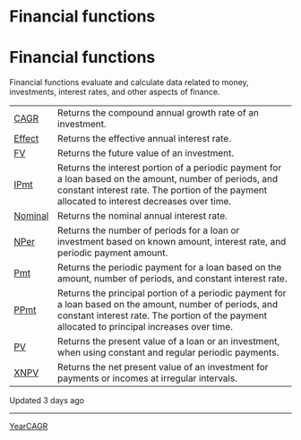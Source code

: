 # Financial functions

# Financial functions

Financial functions evaluate and calculate data related to money, investments, interest rates, and other aspects of finance.

|  |  |
| --- | --- |
| [CAGR](/docs/cagr) | Returns the compound annual growth rate of an investment. |
| [Effect](/docs/effect) | Returns the effective annual interest rate. |
| [FV](/docs/fv) | Returns the future value of an investment. |
| [IPmt](/docs/ipmt) | Returns the interest portion of a periodic payment for a loan based on the amount, number of periods, and constant interest rate. The portion of the payment allocated to interest decreases over time. |
| [Nominal](/docs/nominal) | Returns the nominal annual interest rate. |
| [NPer](/docs/nper) | Returns the number of periods for a loan or investment based on known amount, interest rate, and periodic payment amount. |
| [Pmt](/docs/pmt) | Returns the periodic payment for a loan based on the amount, number of periods, and constant interest rate. |
| [PPmt](/docs/ppmt) | Returns the principal portion of a periodic payment for a loan based on the amount, number of periods, and constant interest rate. The portion of the payment allocated to principal increases over time. |
| [PV](/docs/pv) | Returns the present value of a loan or an investment, when using constant and regular periodic payments. |
| [XNPV](/docs/xnpv) | Returns the net present value of an investment for payments or incomes at irregular intervals. |

Updated 3 days ago

---

[Year](/docs/year)[CAGR](/docs/cagr)